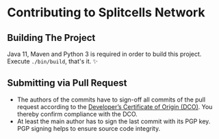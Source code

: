 # Contributing to Splitcells Network

## Building The Project

Java 11, Maven and Python 3 is required in order to build this project.
Execute `./bin/build`, that's it. ✨

## Submitting via Pull Request

* The authors of the commits have to sign-off all commits of the pull request according to the [Developer’s Certificate of Origin (DCO)](src/main/txt/net/splitcells/network/legality/Developer_Certificate_of_Origin.v1.1.txt).
  You thereby confirm compliance with the DCO.
* At least the main author has to sign the last commit with its PGP key.
  PGP signing helps to ensure source code integrity.
